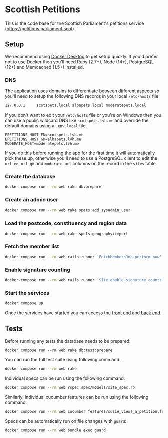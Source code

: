 # Scottish Petitions

This is the code base for the Scottish Parliament's petitions service (https://petitions.parliament.scot).

## Setup

We recommend using [Docker Desktop][1] to get setup quickly. If you'd prefer not to use Docker then you'll need Ruby (2.7+), Node (14+), PostgreSQL (12+) and Memcached (1.5+) installed.

### DNS

The application uses domains to differentiate between different aspects so you'll need to setup the following DNS records in your local `/etc/hosts` file:

```
127.0.0.1     scotspets.local albapets.local moderatepets.local
```

If you don't want to edit your `/etc/hosts` file or you're on Windows then you can use a public wildcard DNS like `scotspets.lvh.me` and override the default domains using a `.env.local` file:

```
EPETITIONS_HOST_EN=scotspets.lvh.me
EPETITIONS_HOST_GD=albapets.lvh.me
MODERATE_HOST=moderatepets.lvh.me
```

If you do this before running the app for the first time it will automatically pick these up, otherwise you'll need to use a PostgreSQL client to edit the `url_en`, `url_gd` and `moderate_url` columns on the record in the `sites` table.

### Create the database

```sh
docker compose run --rm web rake db:prepare
```

### Create an admin user

```sh
docker compose run --rm web rake spets:add_sysadmin_user
```

### Load the postcode, constituency and region data

```sh
docker compose run --rm web rake spets:geography:import
```

### Fetch the member list

```sh
docker compose run --rm web rails runner 'FetchMembersJob.perform_now'
```

### Enable signature counting

```sh
docker-compose run --rm web rails runner 'Site.enable_signature_counts!(interval: 10)'
```

### Start the services

```sh
docker compose up
```

Once the services have started you can access the [front end][2] and [back end][3].

## Tests

Before running any tests the database needs to be prepared:

```
docker compose run --rm web rake db:test:prepare
```

You can run the full test suite using following command:

```sh
docker compose run --rm web rake
```

Individual specs can be run using the following command:

```sh
docker compose run --rm web rspec spec/models/site_spec.rb
```

Similarly, individual cucumber features can be run using the following command:

```sh
docker compose run --rm web cucumber features/suzie_views_a_petition.feature
```

Specs can be automatically run on file changes with `guard`:

```sh
docker compose run --rm web bundle exec guard
```

[1]: https://www.docker.com/products/docker-desktop
[2]: http://localhost:3000/
[3]: http://localhost:3000/admin

